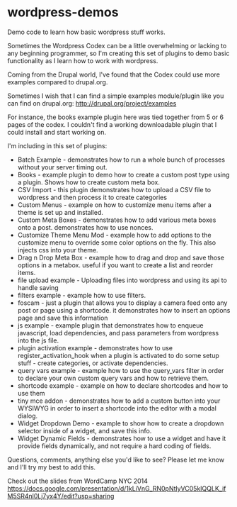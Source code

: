 wordpress-demos
===============

Demo code to learn how basic wordpress stuff works.

Sometimes the Wordpress Codex can be a little overwhelming or lacking to any
beginning programmer, so I'm creating this set of plugins to demo
basic functionality as I learn how to work with wordpress.

Coming from the Drupal world, I've found that the Codex could use more examples
compared to drupal.org. 

Sometimes I wish that I can find a simple examples module/plugin like you can find
on drupal.org:  http://drupal.org/project/examples

For instance, the books example plugin here was tied together from 5 or 6
pages of the codex. I couldn't find a working downloadable plugin that I
could install and start working on.

I'm including in this set of plugins:
* Batch Example - demonstrates how to run a whole bunch of processes without your server timing out.
* Books - example plugin to demo how to create a custom post type using a plugin. Shows how to create custom meta box.
* CSV Import - this plugin demonstrates how to upload a CSV file to wordpress and then process it to create categories
* Custom Menus - example on how to customize menu items after a theme is set up and installed.
* Custom Meta Boxes - demonstrates how to add various meta boxes onto a post. demonstrates how to use nonces.
* Customize Theme Menu Mod - example how to add options to the customize menu to override some color options on the fly. This also injects css into your theme.
* Drag n Drop Meta Box - example how to drag and drop and save those options in a metabox. useful if you want to create a list and reorder items. 
* file upload example - Uploading files into wordpress and using its api to handle saving
* filters example - example how to use filters. 
* foscam - just a plugin that allows you to display a camera feed onto any post or page using a shortcode. it demonstrates how to insert an options page and save this information
* js example - example plugin that demonstrates how to enqueue javascript, load dependencies, and pass parameters from wordpress into the js file.
* plugin activation example - demonstrates how to use register_activation_hook when a plugin is activated to do some setup stuff - create categories, or activate dependencies.
* query vars example - example how to use the query_vars filter in order to declare your own custom query vars and how to retrieve them.
* shortcode example - example on how to declare shortcodes and how to use them 
* tiny mce addon - demonstrates how to add a custom button into your WYSIWYG in order to insert a shortcode into the editor with a modal dialog. 
* Widget Dropdown Demo - example to show how to create a dropdown selector inside of a widget, and save this info.
* Widget Dynamic Fields - demonstrates how to use a widget and have it provide fields dynamically, and not require a hard coding of fields.

Questions, comments, anything else you'd like to see?  Please let me know and I'll try my best to add this.

Check out the slides from WordCamp NYC 2014
https://docs.google.com/presentation/d/1kLiVnG_RN0pNtlyVC05kIQQLK_ifM5SR4nl0Lj7yx4Y/edit?usp=sharing
